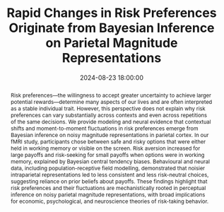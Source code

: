 ---
layout: post
title: "Rapid Changes in Risk Preferences Originate from Bayesian Inference on Parietal Magnitude Representations"
date:   2024-08-23 18:00:00
journal: bioRxiv
preprint: True
authors: [Gilles de Hollander, Marcus Grueschow, Franciszek Hennel, Christian C. Ruff]
abstract: "Risk preferences—the willingness to accept greater uncertainty to achieve larger potential rewards—determine many aspects of our lives and are often interpreted as a stable individual trait. However, this perspective does not explain why risk preferences can vary substantially across contexts and even across repetitions of the same decisions. We provide modeling and neural evidence that contextual shifts and moment-to-moment fluctuations in risk preferences emerge from Bayesian inference on noisy magnitude representations in parietal cortex. In our fMRI study, participants chose between safe and risky options that were either held in working memory or visible on the screen. Risk aversion increased for large payoffs and risk-seeking for small payoffs when options were in working memory, explained by Bayesian central tendency biases. Behavioural and neural data, including population-receptive field modelling, demonstrated that noisier intraparietal representations led to less consistent and less risk-neutral choices, suggesting reliance on prior beliefs about payoffs. These findings highlight that risk preferences and their fluctuations are mechanistically rooted in perceptual inference on noisy parietal magnitude representations, with broad implications for economic, psychological, and neuroscience theories of risk-taking behavior."
ref: 2024.08.23.609296
doi: 10.1101/2024.08.23.609296
publisher: Cold Spring Harbor Laboratory
---